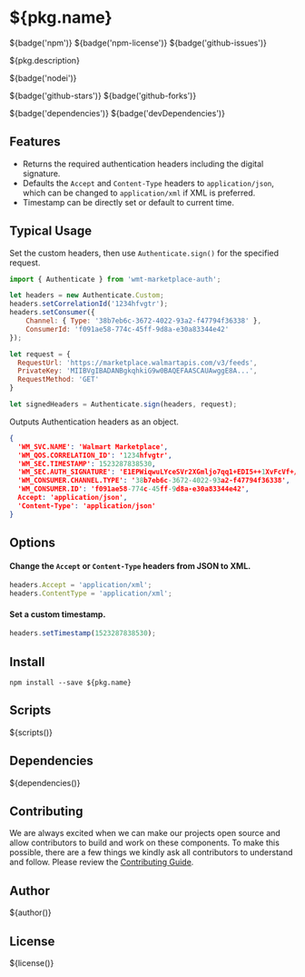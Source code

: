 # ${pkg.name}

${badge('npm')} ${badge('npm-license')} ${badge('github-issues')}

${pkg.description}

${badge('nodei')}

${badge('github-stars')}
${badge('github-forks')}

${badge('dependencies')}
${badge('devDependencies')}

## Features

- Returns the required authentication headers including the digital signature.
- Defaults the `Accept` and `Content-Type` headers to `application/json`, which can be changed to `application/xml` if XML is preferred.
- Timestamp can be directly set or default to current time.

## Typical Usage

Set the custom headers, then use `Authenticate.sign()` for the specified request.

```javascript
import { Authenticate } from 'wmt-marketplace-auth';

let headers = new Authenticate.Custom;
headers.setCorrelationId('1234hfvgtr');
headers.setConsumer({
    Channel: { Type: '38b7eb6c-3672-4022-93a2-f47794f36338' },
    ConsumerId: 'f091ae58-774c-45ff-9d8a-e30a83344e42'
});

let request = {
  RequestUrl: 'https://marketplace.walmartapis.com/v3/feeds',
  PrivateKey: 'MIIBVgIBADANBgkqhkiG9w0BAQEFAASCAUAwggE8A...',
  RequestMethod: 'GET'
}

let signedHeaders = Authenticate.sign(headers, request);
```

Outputs Authentication headers as an object.

```json
{
  'WM_SVC.NAME': 'Walmart Marketplace',
  'WM_QOS.CORRELATION_ID': '1234hfvgtr',
  'WM_SEC.TIMESTAMP': 1523287838530,
  'WM_SEC.AUTH_SIGNATURE': 'E1EPWiqwuLYceSVr2XGmljo7qq1+EDI5++1XvFcVf+/klas+mLMAJbDihfAwkjyDxi3WkJDdTCNfle0O+4V/9g==',
  'WM_CONSUMER.CHANNEL.TYPE': '38b7eb6c-3672-4022-93a2-f47794f36338',
  'WM_CONSUMER.ID': 'f091ae58-774c-45ff-9d8a-e30a83344e42',
  Accept: 'application/json',
  'Content-Type': 'application/json'
}
```

## Options

#### Change the `Accept` or `Content-Type` headers from JSON to XML.

```javascript
headers.Accept = 'application/xml';
headers.ContentType = 'application/xml';
```

#### Set a custom timestamp.

```javascript
headers.setTimestamp(1523287838530);
```

## Install

`npm install --save ${pkg.name}`

## Scripts

${scripts()}

## Dependencies

${dependencies()}

## Contributing

We are always excited when we can make our projects open source and allow contributors to build and work on these components. To make this possible, there are a few things we kindly ask all contributors to understand and follow. Please review the [Contributing Guide](https://www.makanal.eu/contributors/).

## Author

${author()}

## License

${license()}
